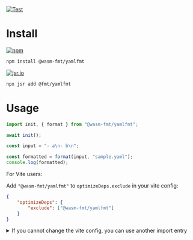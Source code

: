 [![Test](https://github.com/wasm-fmt/yamlfmt/actions/workflows/test.yml/badge.svg)](https://github.com/wasm-fmt/yamlfmt/actions/workflows/test.yml)

# Install

[![npm](https://img.shields.io/npm/v/@wasm-fmt/yamlfmt?color=e38c00)](https://www.npmjs.com/package/@wasm-fmt/yamlfmt)

```bash
npm install @wasm-fmt/yamlfmt
```

[![jsr.io](https://jsr.io/badges/@fmt/yamlfmt?color=e38c00)](https://jsr.io/@fmt/yamlfmt)

```bash
npx jsr add @fmt/yamlfmt
```

# Usage

```javascript
import init, { format } from "@wasm-fmt/yamlfmt";

await init();

const input = "- a\n- b\n";

const formatted = format(input, "sample.yaml");
console.log(formatted);
```

For Vite users:

Add `"@wasm-fmt/yamlfmt"` to `optimizeDeps.exclude` in your vite config:

```JSON
{
    "optimizeDeps": {
        "exclude": ["@wasm-fmt/yamlfmt"]
    }
}
```

<details>
<summary>
If you cannot change the vite config, you can use another import entry

</summary>

```JavaScript
import init, { format } from "@wasm-fmt/yamlfmt/vite";

// ...
```

</details>

